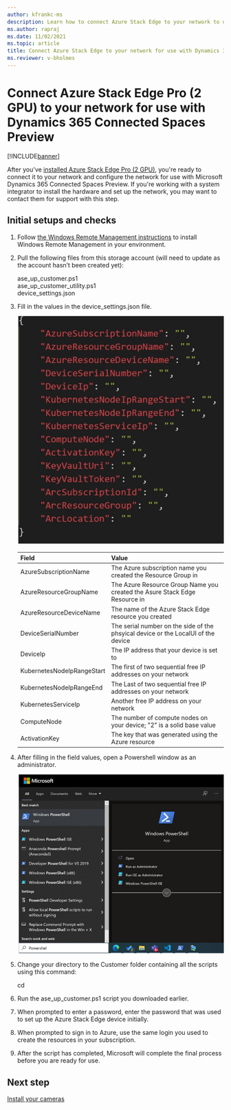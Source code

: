 ```yaml
---
author: kfrankc-ms
description: Learn how to connect Azure Stack Edge to your network to use with Dynamics 365 Connected Spaces Preview
ms.author: rapraj
ms.date: 11/02/2021
ms.topic: article
title: Connect Azure Stack Edge to your network for use with Dynamics 365 Connected Spaces Preview
ms.reviewer: v-bholmes
---
```


# Connect Azure Stack Edge Pro (2 GPU) to your network for use with Dynamics 365 Connected Spaces Preview

[!INCLUDE[banner](includes/banner.md)]

After you've [installed Azure Stack Edge Pro (2 GPU)](ase-install.md), you're ready to connect it to your network and configure the network for use with Microsoft Dynamics 365 Connected Spaces Preview. If you're working with a system integrator to install the hardware and set up the network, you may want to contact them for support with this step. 

## Initial setups and checks

1. Follow [the Windows Remote Management instructions](https://docs.microsoft.com/windows/win32/winrm/installation-and-configuration-for-windows-remote-management#quick-default-configuration) to install Windows Remote Management in your environment.

2. Pull the following files from this storage account (will need to update as the account hasn’t been created yet):

    ase_up_customer.ps1<br>
    ase_up_customer_utility.ps1<br>
    device_settings.json

3. Fill in the values in the device_settings.json file.

     ![Windows Remote Management settings.](media/ase-connect-windows-remote-management.jpg "Windows Remote Management settings")
 
    |Field|Value|
    |------------------------------------------|-----------------------------------------------------------------------------------|
    |AzureSubscriptionName|The Azure subscription name you created the Resource Group in|
    |AzureResourceGroupName|The Azure Resource Group Name you created the Asure Stack Edge Resource in|
    |AzureResourceDeviceName|The name of the Azure Stack Edge resource you created|
    |DeviceSerialNumber|The serial number on the side of the phsyical device or the LocalUI of the device|
    |DeviceIp|The IP address that your device is set to|
    |KubernetesNodeIpRangeStart|The first of two sequential free IP addresses on your network|
    |KubernetesNodeIpRangeEnd|The Last of two sequential free IP addresses on your network|
    |KubernetesServiceIp|Another free IP address on your network|
    |ComputeNode|The number of compute nodes on your device; "2" is a solid base value|
    |ActivationKey|	The key that was generated using the Azure resource|


4. After filling in the field values, open a Powershell window as an administrator. 

     ![Screenshot of Windows Powershell window.](media/ase-connect-powershell.jpg "Screenshot of Windows Powershell window")

5. Change your directory to the Customer folder containing all the scripts using this command:

    cd <File Path to folder>

6. Run the ase_up_customer.ps1 script you downloaded earlier.

7. When prompted to enter a password, enter the password that was used to set up the Azure Stack Edge device initially. 

8. When prompted to sign in to Azure, use the same login you used to create the resources in your subscription.

9. After the script has completed, Microsoft will complete the final process before you are ready for use.

## Next step

[Install your cameras](install-cameras.md)
